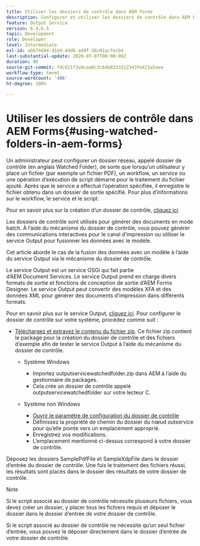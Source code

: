 ```yaml
---
title: Utiliser les dossiers de contrôle dans AEM Forms
description: Configurer et utiliser les dossiers de contrôle dans AEM Forms
feature: Output Service
version: 6.4,6.5
topic: Development
role: Developer
level: Intermediate
exl-id: abb74d44-d1b9-44d6-a49f-36c01acfecb4
last-substantial-update: 2020-07-07T00:00:00Z
duration: 86
source-git-commit: f4c621f3a9caa8c2c64b8323312343fe421a5aee
workflow-type: tm+mt
source-wordcount: '406'
ht-degree: 100%

---
```


# Utiliser les dossiers de contrôle dans AEM Forms{#using-watched-folders-in-aem-forms}

Un administrateur peut configurer un dossier réseau, appelé dossier de contrôle (en anglais Watched Folder), de sorte que lorsqu’un utilisateur y place un fichier (par exemple un fichier PDF), un workflow, un service ou une opération d’exécution de script démarre pour le traitement du fichier ajouté. Après que le service a effectué l’opération spécifiée, il enregistre le fichier obtenu dans un dossier de sortie spécifié. Pour plus d’informations sur le workflow, le service et le script.

Pour en savoir plus sur la création d’un dossier de contrôle, [cliquez ici](https://experienceleague.adobe.com/docs/experience-manager-64/forms/publish-process-aem-forms/creating-configure-watched-folder.html?lang=fr).

Les dossiers de contrôle sont utilisés pour générer des documents en mode batch. À l’aide du mécanisme du dossier de contrôle, vous pouvez générer des communications interactives pour le canal d’impression ou utiliser le service Output pour fusionner les données avec le modèle.

Cet article aborde le cas de la fusion des données avec un modèle à l’aide du service Output via le mécanisme du dossier de contrôle.

Le service Output est un service OSGi qui fait partie d’AEM Document Services. Le service Output prend en charge divers formats de sortie et fonctions de conception de sortie d’AEM Forms Designer. Le service Output peut convertir des modèles XFA et des données XML pour générer des documents d’impression dans différents formats.

Pour en savoir plus sur le service Output, [cliquez ici](https://helpx.adobe.com/fr/aem-forms/6/output-service.html).
Pour configurer le dossier de contrôle sur votre système, procédez comme suit :
* [Téléchargez et extrayez le contenu du fichier zip](assets/outputservicewatchedfolderkt.zip). Ce fichier zip contient le package pour la création du dossier de contrôle et des fichiers d’exemple afin de tester le service Output à l’aide du mécanisme du dossier de contrôle.
   * Système Windows

      * Importez outputservicewatchedfolder.zip dans AEM à l’aide du gestionnaire de packages.
      * Cela crée un dossier de contrôle appelé outputservicewatchedfolder sur votre lecteur C.
   * Système non Windows
      * [Ouvrir le paramètre de configuration du dossier de contrôle](http://localhost:4502/crx/de/index.jsp#/etc/fd/watchfolder/config/outputservice)
      * Définissez la propriété de chemin du dossier du nœud outservice pour qu’elle pointe vers un emplacement approprié.
      * Enregistrez vos modifications.
      * L’emplacement mentionné ci-dessus correspond à votre dossier de contrôle.

Déposez les dossiers SamplePdfFile et SampleXdpFile dans le dossier d’entrée du dossier de contrôle. Une fois le traitement des fichiers réussi, les résultats sont placés dans le dossier des résultats de votre dossier de contrôle.


>[!NOTE]
>
>Si le script associé au dossier de contrôle nécessite plusieurs fichiers, vous devez créer un dossier, y placer tous les fichiers requis et déposer le dossier dans le dossier d’entrée de votre dossier de contrôle.
>
>Si le script associé au dossier de contrôle ne nécessite qu’un seul fichier d’entrée, vous pouvez le déposer directement dans le dossier d’entrée de votre dossier de contrôle.
